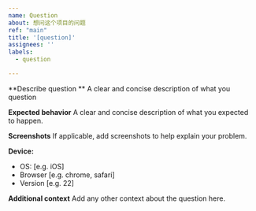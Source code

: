 ```yaml
---
name: Question
about: 想问这个项目的问题
ref: "main"
title: '[question]'
assignees: ''
labels:
  - question

---
```


**Describe question **
A clear and concise description of what you question

**Expected behavior**
A clear and concise description of what you expected to happen.

**Screenshots**
If applicable, add screenshots to help explain your problem.

**Device:**
 - OS: [e.g. iOS]
 - Browser [e.g. chrome, safari]
 - Version [e.g. 22]

**Additional context**
Add any other context about the question here.